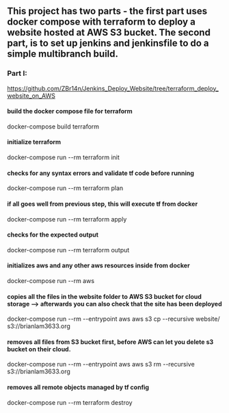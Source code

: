 ## This project has two parts - the first part uses docker compose with terraform to deploy a website hosted at AWS S3 bucket. The second part, is to set up jenkins and jenkinsfile to do a simple multibranch build.



### Part I:
https://github.com/ZBr14n/Jenkins_Deploy_Website/tree/terraform_deploy_website_on_AWS


#### build the docker compose file for terraform
docker-compose build terraform

#### initialize terraform
docker-compose run --rm terraform init

#### checks for any syntax errors and validate tf code before running
docker-compose run --rm terraform plan

#### if all goes well from previous step, this will execute tf from docker
docker-compose run --rm terraform apply

#### checks for the expected output 
docker-compose run --rm terraform output

#### initializes aws and any other aws resources inside from docker
docker-compose run --rm aws

#### copies all the files in the website folder to AWS S3 bucket for cloud storage --> afterwards you can also check that the site has been deployed
docker-compose run --rm --entrypoint aws aws s3 cp --recursive website/ s3://brianlam3633.org

#### removes all files from S3 bucket first, before AWS can let you delete s3 bucket on their cloud.
docker-compose run --rm --entrypoint aws aws s3 rm --recursive s3://brianlam3633.org

#### removes all remote objects managed by tf config
docker-compose run --rm terraform destroy

